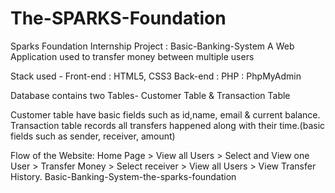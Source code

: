 # The-SPARKS-Foundation

Sparks Foundation Internship Project : Basic-Banking-System
A Web Application used to transfer money between multiple users 

Stack used - Front-end : HTML5, CSS3  Back-end : PHP  : PhpMyAdmin

Database contains two Tables- Customer Table & Transaction Table

Customer table have basic fields such as id,name, email & current balance.
Transaction table records all transfers happened along with their time.(basic fields such as sender, receiver, amount)

Flow of the Website: Home Page > View all Users > Select and View one User > Transfer Money > Select receiver > View all Users > View Transfer History.
 Basic-Banking-System-the-sparks-foundation
